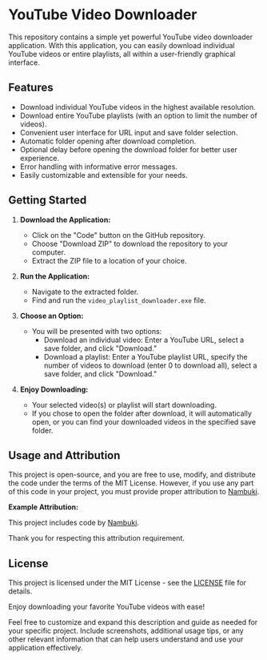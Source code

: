 # YouTube Video Downloader

This repository contains a simple yet powerful YouTube video downloader application. With this application, you can easily download individual YouTube videos or entire playlists, all within a user-friendly graphical interface.

## Features

- Download individual YouTube videos in the highest available resolution.
- Download entire YouTube playlists (with an option to limit the number of videos).
- Convenient user interface for URL input and save folder selection.
- Automatic folder opening after download completion.
- Optional delay before opening the download folder for better user experience.
- Error handling with informative error messages.
- Easily customizable and extensible for your needs.

## Getting Started

1. **Download the Application:** 
   - Click on the "Code" button on the GitHub repository.
   - Choose "Download ZIP" to download the repository to your computer.
   - Extract the ZIP file to a location of your choice.

2. **Run the Application:**
   - Navigate to the extracted folder.
   - Find and run the `video_playlist_downloader.exe` file.

3. **Choose an Option:**
   - You will be presented with two options:
     - Download an individual video: Enter a YouTube URL, select a save folder, and click "Download."
     - Download a playlist: Enter a YouTube playlist URL, specify the number of videos to download (enter 0 to download all), select a save folder, and click "Download."

4. **Enjoy Downloading:**
   - Your selected video(s) or playlist will start downloading.
   - If you chose to open the folder after download, it will automatically open, or you can find your downloaded videos in the specified save folder.

## Usage and Attribution

This project is open-source, and you are free to use, modify, and distribute the code under the terms of the MIT License. However, if you use any part of this code in your project, you must provide proper attribution to [Nambuki](https://github.com/Nambuki).

**Example Attribution:**

This project includes code by [Nambuki](https://github.com/Nambuki).

Thank you for respecting this attribution requirement.

## License

This project is licensed under the MIT License - see the [LICENSE](LICENSE) file for details.

Enjoy downloading your favorite YouTube videos with ease!

Feel free to customize and expand this description and guide as needed for your specific project. Include screenshots, additional usage tips, or any other relevant information that can help users understand and use your application effectively.
